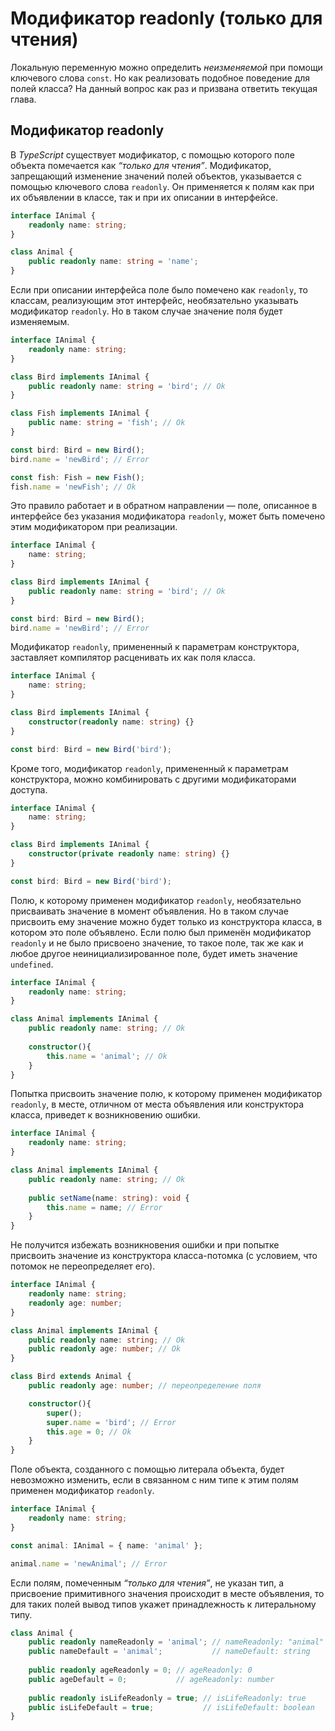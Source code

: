 # Модификатор readonly (только для чтения)
Локальную переменную можно определить _неизменяемой_ при помощи ключевого слова `const`. Но как реализовать подобное поведение для полей класса? На данный вопрос как раз и призвана ответить текущая глава.


## Модификатор readonly

В _TypeScript_ существует модификатор, с помощью которого поле объекта помечается как _“только для чтения”_. Модификатор, запрещающий изменение значений полей объектов, указывается с помощью ключевого слова `readonly`. Он применяется к полям как при их объявлении в классе, так и при их описании в интерфейсе.

`````ts
interface IAnimal {
    readonly name: string;
}

class Animal {
    public readonly name: string = 'name';
}
`````

Если при описании интерфейса поле было помечено как `readonly`, то классам, реализующим этот интерфейс, необязательно указывать модификатор `readonly`. Но в таком случае значение поля будет изменяемым.

`````ts
interface IAnimal {
    readonly name: string;
}

class Bird implements IAnimal {
    public readonly name: string = 'bird'; // Ok
}

class Fish implements IAnimal {
    public name: string = 'fish'; // Ok
}

const bird: Bird = new Bird();
bird.name = 'newBird'; // Error

const fish: Fish = new Fish();
fish.name = 'newFish'; // Ok
`````

Это правило работает и в обратном направлении — поле, описанное в интерфейсе без указания модификатора `readonly`, может быть помечено этим модификатором при реализации.

`````ts
interface IAnimal {
    name: string;
}

class Bird implements IAnimal {
    public readonly name: string = 'bird'; // Ok
}

const bird: Bird = new Bird();
bird.name = 'newBird'; // Error
`````

Модификатор `readonly`, примененный к параметрам конструктора, заставляет компилятор расценивать их как поля класса.

`````ts
interface IAnimal {
    name: string;
}

class Bird implements IAnimal {
    constructor(readonly name: string) {}
}

const bird: Bird = new Bird('bird');
`````

Кроме того, модификатор `readonly`, примененный к параметрам конструктора, можно комбинировать с другими модификаторами доступа.


`````ts
interface IAnimal {
    name: string;
}

class Bird implements IAnimal {
    constructor(private readonly name: string) {}
}

const bird: Bird = new Bird('bird');
`````

Полю, к которому применен модификатор `readonly`, необязательно присваивать значение в момент объявления. Но в таком случае присвоить ему значение можно будет только из конструктора класса, в котором это поле объявлено. Если полю был применён модификатор `readonly` и не было присвоено значение, то такое поле, так же как и любое другое неинициализированное поле, будет иметь значение `undefined`.

`````ts
interface IAnimal {
    readonly name: string;
}

class Animal implements IAnimal {
    public readonly name: string; // Ok
    
    constructor(){
        this.name = 'animal'; // Ok
    }
}
`````

Попытка присвоить значение полю, к которому применен модификатор `readonly`, в месте, отличном от места объявления или конструктора класса, приведет к возникновению ошибки.

`````ts
interface IAnimal {
    readonly name: string;
}

class Animal implements IAnimal {
    public readonly name: string; // Ok
    
    public setName(name: string): void {
        this.name = name; // Error
    }
}
`````

Не получится избежать возникновения ошибки и при попытке присвоить значение из конструктора класса-потомка (с условием, что потомок не переопределяет его).

`````ts
interface IAnimal {
    readonly name: string;
    readonly age: number;
}

class Animal implements IAnimal {
    public readonly name: string; // Ok
    public readonly age: number; // Ok
}

class Bird extends Animal {
    public readonly age: number; // переопределение поля

    constructor(){
        super();
        super.name = 'bird'; // Error
        this.age = 0; // Ok
    }
}
`````

Поле объекта, созданного с помощью литерала объекта, будет невозможно изменить, если в связанном с ним типе к этим полям применен модификатор `readonly`.

`````ts
interface IAnimal {
    readonly name: string;
}

const animal: IAnimal = { name: 'animal' };

animal.name = 'newAnimal'; // Error
`````

Если полям, помеченным _“только для чтения”_, не указан тип, а присвоение примитивного значения происходит в месте объявления, то для таких полей вывод типов укажет принадлежность к литеральному типу.

`````ts
class Animal {
    public readonly nameReadonly = 'animal'; // nameReadonly: "animal"
    public nameDefault = 'animal';           // nameDefault: string
    
    public readonly ageReadonly = 0; // ageReadonly: 0
    public ageDefault = 0;           // ageReadonly: number
    
    public readonly isLifeReadonly = true; // isLifeReadonly: true
    public isLifeDefault = true;           // isLifeDefault: boolean
}
`````
